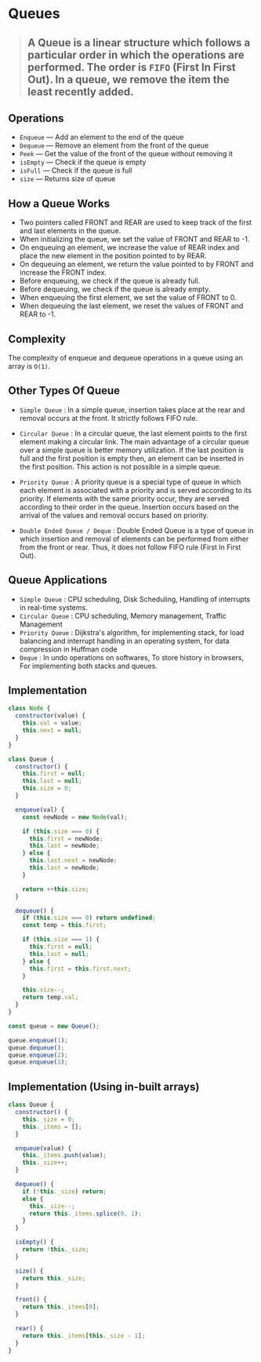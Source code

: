 # Queues

> ## A Queue is a linear structure which follows a particular order in which the operations are performed. The order is `FIFO` (First In First Out). In a queue, we remove the item the least recently added.

## Operations

- `Enqueue` — Add an element to the end of the queue
- `Dequeue` — Remove an element from the front of the queue
- `Peek` — Get the value of the front of the queue without removing it
- `isEmpty` — Check if the queue is empty
- `isFull` — Check if the queue is full
- `size` — Returns size of queue

## How a Queue Works

- Two pointers called FRONT and REAR are used to keep track of the first and last elements in the queue.
- When initializing the queue, we set the value of FRONT and REAR to -1.
- On enqueuing an element, we increase the value of REAR index and place the new element in the position pointed to by REAR.
- On dequeuing an element, we return the value pointed to by FRONT and increase the FRONT index.
- Before enqueuing, we check if the queue is already full.
- Before dequeuing, we check if the queue is already empty.
- When enqueuing the first element, we set the value of FRONT to 0.
- When dequeuing the last element, we reset the values of FRONT and REAR to -1.

## Complexity

The complexity of enqueue and dequeue operations in a queue using an array is `O(1)`.

## Other Types Of Queue

- `Simple Queue` : In a simple queue, insertion takes place at the rear and removal occurs at the front. It strictly follows FIFO rule.

- `Circular Queue` : In a circular queue, the last element points to the first element making a circular link. The main advantage of a circular queue over a simple queue is better memory utilization. If the last position is full and the first position is empty then, an element can be inserted in the first position. This action is not possible in a simple queue.

- `Priority Queue` : A priority queue is a special type of queue in which each element is associated with a priority and is served according to its priority. If elements with the same priority occur, they are served according to their order in the queue.
  Insertion occurs based on the arrival of the values and removal occurs based on priority.

- `Double Ended Queue / Deque` : Double Ended Queue is a type of queue in which insertion and removal of elements can be performed from either from the front or rear. Thus, it does not follow FIFO rule (First In First Out).

## Queue Applications

- `Simple Queue` : CPU scheduling, Disk Scheduling, Handling of interrupts in real-time systems.
- `Circular Queue` : CPU scheduling, Memory management, Traffic Management
- `Priority Queue` : Dijkstra's algorithm, for implementing stack, for load balancing and interrupt handling in an operating system, for data compression in Huffman code
- `Deque` : In undo operations on softwares, To store history in browsers, For implementing both stacks and queues.

## Implementation

```js
class Node {
  constructor(value) {
    this.val = value;
    this.next = null;
  }
}

class Queue {
  constructor() {
    this.first = null;
    this.last = null;
    this.size = 0;
  }

  enqueue(val) {
    const newNode = new Node(val);

    if (this.size === 0) {
      this.first = newNode;
      this.last = newNode;
    } else {
      this.last.next = newNode;
      this.last = newNode;
    }

    return ++this.size;
  }

  dequeue() {
    if (this.size === 0) return undefined;
    const temp = this.first;

    if (this.size === 1) {
      this.first = null;
      this.last = null;
    } else {
      this.first = this.first.next;
    }

    this.size--;
    return temp.val;
  }
}

const queue = new Queue();

queue.enqueue(1);
queue.dequeue();
queue.enqueue(2);
queue.enqueue(3);
```

## Implementation (Using in-built arrays)

```js
class Queue {
  constructor() {
    this._size = 0;
    this._items = [];
  }

  enqueue(value) {
    this._items.push(value);
    this._size++;
  }

  dequeue() {
    if (!this._size) return;
    else {
      this._size--;
      return this._items.splice(0, 1);
    }
  }

  isEmpty() {
    return !this._size;
  }

  size() {
    return this._size;
  }

  front() {
    return this._items[0];
  }

  rear() {
    return this._items[this._size - 1];
  }
}
```
